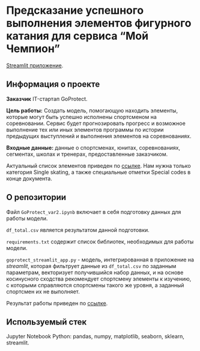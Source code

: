 # Предсказание успешного выполнения элементов фигурного катания для сервиса “Мой Чемпион”

[Streamlit приложение](https://goprotectapp-nfjherx22yndkuwpvheu6u.streamlit.app/#423fe766).

## Информация о проекте
**Заказчик**
IT-стартап GoProtect.

**Цель работы:** Создать модель, помогающую находить элементы, которые могут быть успешно исполнены спортсменом на соревновании. 
Сервис будет прогнозировать прогресс и возможное выполнение тех или иных элементов программы по истории предыдущих выступлений и выполнения элементов на соревнованиях.

**Входные данные:** данные о спортсменах, юнитах, соревнованиях, сегментах, школах и тренерах, предоставленные заказчиком.

Актуальный список элементов приведен по [ссылке](https://eislauf-union.de/files/users/997/Elemente-Liste2023_24.pdf). Нам нужна только категория Single skating, а также специальные отметки Special codes в конце документа.

## О репозитории
Файл `GoProtect_var2.ipynb` включает в себя подготовку данных для работы модели.

`df_total.csv` является результатом данной подготовки.

`requirements.txt` содержит список библиотек, необходимых для работы модели.

`goprotect_streamlit_app.py` - модель, интегрированная в приложение на *streamlit*, которая фильтрует данные из `df_total.csv` по заданным параметрам, векторизует получившийся набор данных, 
и на основе косинусного сходства рекомендует спортсмену элементы к изучению, с которыми справляются спортсмены такого же уровня, а заданный спортсмен их не выполняет. 

Результат работы приведен по [ссылке](https://goprotectapp-nfjherx22yndkuwpvheu6u.streamlit.app/#423fe766).

## Используемый стек

Jupyter Notebook Python: pandas, numpy, matplotlib, seaborn, sklearn, streamlit.
